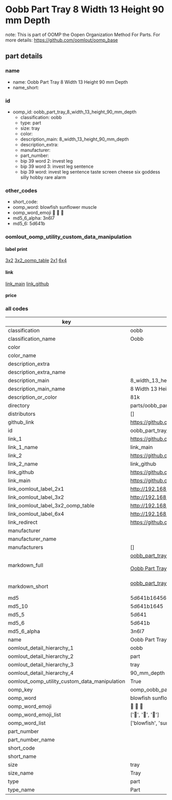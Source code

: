 # Oobb Part Tray 8 Width 13 Height 90 mm Depth  

note: This is part of OOMP the Oopen Organization Method For Parts. For more details: https://github.com/oomlout/oomp_base

##  part details
  







### name
* name: Oobb Part Tray 8 Width 13 Height 90 mm Depth
* name_short: 
### id
* oomp_id: oobb_part_tray_8_width_13_height_90_mm_depth
  * classification: oobb
  * type: part
  * size: tray
  * color: 
  * description_main: 8_width_13_height_90_mm_depth
  * description_extra: 
  * manufacturer: 
  * part_number: 
  * bip 39 word 2: invest leg
  * bip 39 word 3: invest leg sentence
  * bip 39 word: invest leg sentence taste screen cheese six goddess silly hobby rare alarm

### other_codes
* short_code: 
* oomp_word: blowfish sunflower muscle
* oomp_word_emoji :blowfish: :sunflower: :muscle:
* md5_6_alpha: 3n6l7
* md5_6: 5d641b






### oomlout_oomp_utility_custom_data_manipulation
#### label print
[3x2](http://192.168.1.245:1112/?label=oomp%203n6l7)
[3x2_oomp_table](http://192.168.1.108:1112/?label=oomp%203n6l7)
[2x1](http://192.168.1.242:1112/?label=oomp%203n6l7)
[6x4](http://192.168.1.55:1112/?label=oomp%203n6l7)    

#### link

[link_main](https://github.com/oomlout/oomlout_oomp_version_1_messy/tree/main/parts/oobb_part_tray_8_width_13_height_90_mm_depth) [link_github](https://github.com/oomlout/oomlout_oomp_version_1_messy/tree/main/parts/oobb_part_tray_8_width_13_height_90_mm_depth)                             

#### price







### all codes 
| key | value |  
| --- | --- |  
| classification | oobb |  
| classification_name | Oobb |  
| color |  |  
| color_name |  |  
| description_extra |  |  
| description_extra_name |  |  
| description_main | 8_width_13_height_90_mm_depth |  
| description_main_name | 8 Width 13 Height 90 mm Depth |  
| description_or_color | 81k |  
| directory | parts/oobb_part_tray_8_width_13_height_90_mm_depth |  
| distributors | [] |  
| github_link | https://github.com/oomlout/oomlout_oomp_part_src/tree/main/parts/oobb_part_tray_8_width_13_height_90_mm_depth |  
| id | oobb_part_tray_8_width_13_height_90_mm_depth |  
| link_1 | https://github.com/oomlout/oomlout_oomp_version_1_messy/tree/main/parts/oobb_part_tray_8_width_13_height_90_mm_depth |  
| link_1_name | link_main |  
| link_2 | https://github.com/oomlout/oomlout_oomp_version_1_messy/tree/main/parts/oobb_part_tray_8_width_13_height_90_mm_depth |  
| link_2_name | link_github |  
| link_github | https://github.com/oomlout/oomlout_oomp_version_1_messy/tree/main/parts/oobb_part_tray_8_width_13_height_90_mm_depth |  
| link_main | https://github.com/oomlout/oomlout_oomp_version_1_messy/tree/main/parts/oobb_part_tray_8_width_13_height_90_mm_depth |  
| link_oomlout_label_2x1 | http://192.168.1.242:1112/?label=oomp%203n6l7 |  
| link_oomlout_label_3x2 | http://192.168.1.245:1112/?label=oomp%203n6l7 |  
| link_oomlout_label_3x2_oomp_table | http://192.168.1.108:1112/?label=oomp%203n6l7 |  
| link_oomlout_label_6x4 | http://192.168.1.55:1112/?label=oomp%203n6l7 |  
| link_redirect | https://github.com/oomlout/oomlout_oomp_version_1_messy/tree/main/parts/oobb_part_tray_8_width_13_height_90_mm_depth |  
| manufacturer |  |  
| manufacturer_name |  |  
| manufacturers | [] |  
| markdown_full | [oobb_part_tray_8_width_13_height_90_mm_depth](none)<br>[](none)<br>[Oobb Part Tray 8 Width 13 Height 90 Mm Depth](none)<br><br> |  
| markdown_short | [oobb_part_tray_8_width_13_height_90_mm_depth](none)<br><br> |  
| md5 | 5d641b16456439389ce0cde387dfd3af |  
| md5_10 | 5d641b1645 |  
| md5_5 | 5d641 |  
| md5_6 | 5d641b |  
| md5_6_alpha | 3n6l7 |  
| name | Oobb Part Tray 8 Width 13 Height 90 mm Depth |  
| oomlout_detail_hierarchy_1 | oobb |  
| oomlout_detail_hierarchy_2 | part |  
| oomlout_detail_hierarchy_3 | tray |  
| oomlout_detail_hierarchy_4 | 90_mm_depth |  
| oomlout_oomp_utility_custom_data_manipulation | True |  
| oomp_key | oomp_oobb_part_tray_8_width_13_height_90_mm_depth |  
| oomp_word | blowfish sunflower muscle |  
| oomp_word_emoji | :blowfish: :sunflower: :muscle: |  
| oomp_word_emoji_list | [':blowfish:', ':sunflower:', ':muscle:'] |  
| oomp_word_list | ['blowfish', 'sunflower', 'muscle'] |  
| part_number |  |  
| part_number_name |  |  
| short_code |  |  
| short_name |  |  
| size | tray |  
| size_name | Tray |  
| type | part |  
| type_name | Part |  
